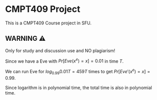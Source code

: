 # CMPT409 Project
This is a CMPT409 Course project in SFU. 

## WARNING :warning:
Only for study and discussion use and NO plagiarism!

Since we have a Eve with $Pr[Eve(x^e)=x]=0.01$ in time $T$.

We can run Eve for $log_{0.99}0.01T=459T$ times to get $Pr[Eve'(x^e)=x]=0.99$.

Since logarithm is in polynomial time, the total time is also in polynomial time.
